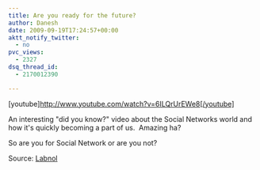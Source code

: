 ```yaml
---
title: Are you ready for the future?
author: Danesh
date: 2009-09-19T17:24:57+00:00
aktt_notify_twitter:
  - no
pvc_views:
  - 2327
dsq_thread_id:
  - 2170012390

---
```

[youtube]http://www.youtube.com/watch?v=6ILQrUrEWe8[/youtube]

An interesting "did you know?" video about the Social Networks world and how it's quickly becoming a part of us.  Amazing ha?

So are you for Social Network or are you not?

Source: [Labnol][1]

 [1]: http://www.labnol.org/internet/interesting-facts-about-internet/9865/